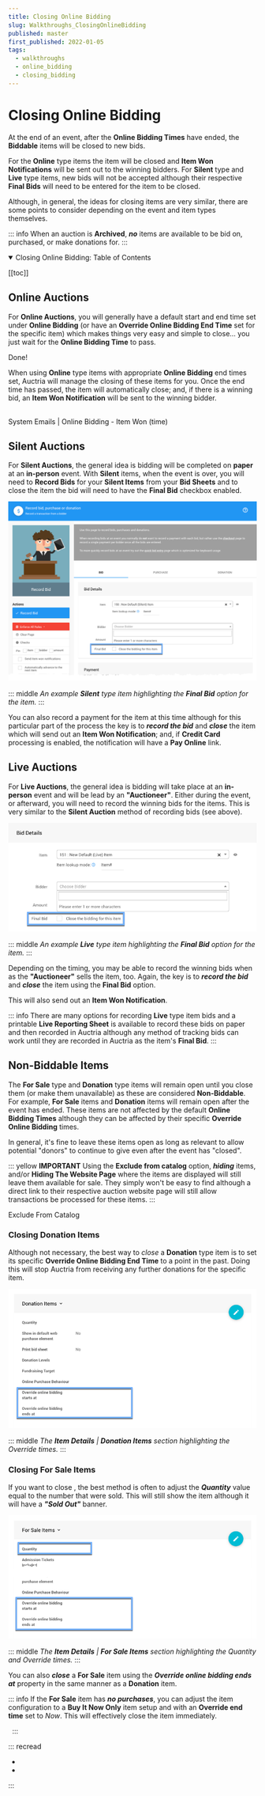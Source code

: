 ```yaml
---
title: Closing Online Bidding
slug: Walkthroughs_ClosingOnlineBidding
published: master
first_published: 2022-01-05
tags:
  - walkthroughs
  - online_bidding
  - closing_bidding
---
```


# Closing Online Bidding <New/>

At the end of an event, after the **Online Bidding Times** have ended, the **Biddable** items will be closed to new bids.

For the **Online** type items the item will be closed and **Item Won Notifications** will be sent out to the winning bidders. For **Silent** type and **Live** type items, new bids will not be accepted although their respective **Final Bids** will need to be entered for the item to be closed.

Although, in general, the ideas for closing items are very similar, there are some points to consider depending on the event and item types themselves.

::: info
When an auction is **Archived**, **_no_** items are available to be bid on, purchased, or make donations for.
:::

<HRDiv/>

<details open>
  <summary class="title">Closing Online Bidding: Table of Contents</summary>

  [[toc]]

</details>

<HRDiv/>

## Online Auctions

For **Online Auctions**, you will generally have a default start and end time set under **Online Bidding** (or have an **Override Online Bidding End Time** set for the specific item) which makes things very easy and simple to close... you just wait for the **Online Bidding Time** to pass.

Done!

When using **Online** type items with appropriate **Online Bidding** end times set, Auctria will manage the closing of these items for you. Once the end time has passed, the item will automatically close; and, if there is a winning bid, an **Item Won Notification** will be sent to the winning bidder.

<Link/> <IndexLink slug="OnlineBidding"/>
<Link/> <IndexLink slug="OnlineBiddingTimes"/><br/>
<Link/> <IndexLink slug="SystemEmailsSummary" anchor="online-bidding-item-won-time">System Emails | Online Bidding - Item Won (time)</IndexLink>

<HRDiv/>

## Silent Auctions

For **Silent Auctions**, the general idea is bidding will be completed on **paper** at an **in-person** event. With **Silent** items, when the event is over, you will need to **Record Bids** for your **Silent Items** from your **Bid Sheets** and to close the item the bid will need to have the **Final Bid** checkbox enabled.

![img](./index.assets/SilentItem_FinalBid.png)

::: middle
*An example __Silent__ type item highlighting the __Final Bid__ option for the item.*
:::

You can also record a payment for the item at this time although for this particular part of the process the key is to **_record the bid_** and **_close_** the item which will send out an **Item Won Notification**; and, if **Credit Card** processing is enabled, the notification will have a **Pay Online** link.

<Link/> <IndexLink slug="RecordBid"/>
<Link/> <IndexLink slug="SilentItems"/>
<Link/> <IndexLink slug="BidSheets"/>
<Link/> <IndexLink slug="CreditCards"/>

<HRDiv/>

## Live Auctions

For **Live Auctions**, the general idea is bidding will take place at an **in-person** event and will be lead by an **"Auctioneer"**. Either during the event, or afterward, you will need to record the winning bids for the items. This is very similar to the **Silent Auction** method of recording bids (see above).

![img](./index.assets/LiveItem_FinalBid.png)

::: middle
*An example __Live__ type item highlighting the __Final Bid__ option for the item.*
:::

Depending on the timing, you may be able to record the winning bids when as the **"Auctioneer"** sells the item, too. Again, the key is to **_record the bid_** and **_close_** the item using the **Final Bid** option.

This will also send out an **Item Won Notification**.

::: info
There are many options for recording **Live** type item bids and a printable **Live Reporting Sheet** is available to record these bids on paper and then recorded in Auctria although any method of tracking bids can work until they are recorded in Auctria as the item's **Final Bid**.
:::

<Link/> <IndexLink slug="RecordBid"/>
<Link/> <IndexLink slug="LiveItems"/>
<Link/> <IndexLink slug="PrintingLiveReportingSheet"/>

<HRDiv/>

## Non-Biddable Items

The **For Sale** type and **Donation** type items will remain open until you close them (or make them unavailable) as these are considered **Non-Biddable**. For example, **For Sale** items and **Donation** items will remain open after the event has ended. These items are not affected by the default **Online Bidding Times** although they can be affected by their specific **Override Online Bidding** times.

In general, it's fine to leave these items open as long as relevant to allow potential "donors" to continue to give even after the event has "closed".

::: yellow
**IMPORTANT**
Using the **Exclude from catalog** option, **_hiding_** items, and/or **Hiding The Website Page** where the items are displayed will still leave them available for sale. They simply won't be easy to find although a direct link to their respective auction website page will still allow transactions be processed for these items.
:::

<Link/> <IndexLink slug="ItemsNotShowing" anchor="exclude-from-catalog-option">Exclude From Catalog</IndexLink>
<Link/> <IndexLink slug="ConfigureItemsDisplayed"/>
<Link/> <IndexLink slug="HideWebsitePages"/>

### Closing Donation Items

Although not necessary, the best way to *close* a **Donation** type item is to set its specific **Override Online Bidding End Time** to a point in the past. Doing this will stop Auctria from receiving any further donations for the specific item.

![img](./index.assets/Donation_DonationItems.png)

::: middle
*The __Item Details__ | __Donation Items__ section highlighting the Override times.*
:::
&nbsp;

<Link/> <IndexLink slug="OnlineBiddingTimes" anchor="donation-item-type-bidding-times"/>

### Closing For Sale Items

If you want to close <IndexLink slug="ForSaleItems"/>, the best method is often to adjust the **_Quantity_** value equal to the number that were sold. This will still show the item although it will have a **_"Sold Out"_** banner.

![img](./index.assets/ForSale_ForSaleItems.png)

::: middle
*The __Item Details__ | __For Sale Items__ section highlighting the Quantity and Override times.*
:::

You can also **_close_** a **For Sale** item using the **_Override online bidding ends at_** property in the same manner as a **Donation** item.

::: info
If the **For Sale** item has **_no purchases_**, you can adjust the item configuration to a **Buy It Now Only** item setup and with an **Override end time** set to *Now*. This will effectively close the item immediately.

<Link/> <IndexLink slug="BuyItNowItems"/>
<Link/> <IndexLink slug="OnlineBiddingTimes"/>
&nbsp;
:::

<Link/> <IndexLink slug="OnlineBiddingTimes" anchor="for-sale-item-type-bidding-times"/>

<HRDiv/>

::: recread
- <IndexLink slug="Walkthroughs_ArchivingYourAuction"/>
- <IndexLink slug="Walkthroughs_HandlingPayments"/>
:::

<ChildPages/>
<Revised text="Added" date="2022-01-05"/>
